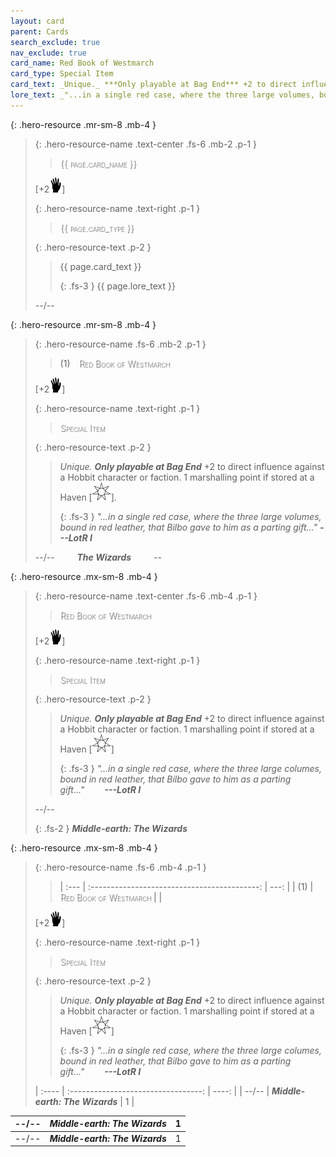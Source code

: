 ```yaml
---
layout: card
parent: Cards
search_exclude: true
nav_exclude: true
card_name: Red Book of Westmarch
card_type: Special Item
card_text: _Unique._ ***Only playable at Bag End*** +2 to direct influence against a Hobbit character or faction. 1 marshalling point if stored at a Haven \[![](/assets/images/free-haven.svg)].
lore_text: _"...in a single red case, where the three large volumes, bound in red leather, that Bilbo gave to him as a parting gift..." **---LotR I**_
---
```


<style>
card-name {
  font-weight: 200;
  font-variant: small-caps;
  color: white;
  text-shadow: 1px 1px 1px #000;
}

</style>


{: .hero-resource .mr-sm-8 .mb-4 }
> {: .hero-resource-name .text-center .fs-6 .mb-2 .p-1 }
> > <card-name> {{ page.card_name }} </card-name>
> 
> \[+2![](/assets/images/di.svg)]
> 
> {: .hero-resource-name .text-right .p-1 }
> > <card-name> {{ page.card_type }} </card-name>
> 
> {: .hero-resource-text .p-2 }
> > {{ page.card_text }}
> > 
> > {: .fs-3 }
> > {{ page.lore_text }}
> 
> --/-- 


{: .hero-resource .mr-sm-8 .mb-4 }
> {: .hero-resource-name .fs-6 .mb-2 .p-1 }
> > (1)&emsp;<card-name>Red Book of Westmarch</card-name>
> 
> \[+2![](/assets/images/di.svg)]
> 
> {: .hero-resource-name .text-right .p-1 }
> > <card-name>Special Item</card-name>
> 
> {: .hero-resource-text .p-2 }
> > _Unique._ ***Only playable at Bag End*** +2 to direct influence against a Hobbit character or faction. 1 marshalling point if stored at a Haven \[![](/assets/images/free-haven.svg)].
> > 
> > {: .fs-3 }
> > _"...in a single red case, where the three large volumes, bound in red leather, that Bilbo gave to him as a parting gift..." **---LotR I**_
> 
> --/-- &emsp;&emsp; _**The Wizards**_ &emsp;&emsp; --



{: .hero-resource .mx-sm-8 .mb-4 }
> {: .hero-resource-name .text-center .fs-6 .mb-4 .p-1 }
> > <card-name>Red Book of Westmarch</card-name>
> 
> \[+2![](/assets/images/di.svg)]
> 
> {: .hero-resource-name .text-right .p-1 }
> > <card-name>Special Item</card-name>
> 
> {: .hero-resource-text .p-2 }
> > _Unique._ ***Only playable at Bag End*** +2 to direct influence against a Hobbit character or faction. 1 marshalling point if stored at a Haven \[![](/assets/images/free-haven.svg)] 
> > 
> > {: .fs-3 }
> > _"...in a single red case, where the three large columes, bound in red leather, that Bilbo gave to him as a parting gift..."&emsp;&emsp; **---LotR I**_
> 
> --/-- 
> 
> {: .fs-2 }
> _**Middle-earth: The Wizards**_


{: .hero-resource .mx-sm-8 .mb-4 }
> {: .hero-resource-name .fs-6 .mb-4 .p-1 }
> > | :--- | :------------------------------------------: | ---: |
> > |  (1)  | <card-name>Red Book of Westmarch</card-name> |  |
> 
> \[+2![](/assets/images/di.svg)]
> 
> {: .hero-resource-name .text-right .p-1 }
> > <card-name>Special Item</card-name>
> 
> {: .hero-resource-text .p-2 }
> > _Unique._ ***Only playable at Bag End*** +2 to direct influence against a Hobbit character or faction. 1 marshalling point if stored at a Haven \[![](/assets/images/free-haven.svg)] 
> > 
> > {: .fs-3 }
> > _"...in a single red case, where the three large columes, bound in red leather, that Bilbo gave to him as a parting gift..."&emsp;&emsp; **---LotR I**_
> 
> | :---- | :---------------------------------: | ----: |
> | --/-- | _**Middle-earth: The Wizards**_     |  1    |

| --/-- |  _**Middle-earth: The Wizards**_     |  1    |
| :---- | :---------------------------------: | ----: |
| --/-- |  _**Middle-earth: The Wizards**_     |  1    |
